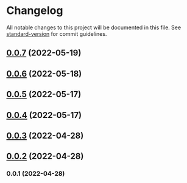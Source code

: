 # Changelog

All notable changes to this project will be documented in this file. See [standard-version](https://github.com/conventional-changelog/standard-version) for commit guidelines.

## [0.0.7](https://github.com/apollosproject/cli/compare/v0.0.6...v0.0.7) (2022-05-19)

## [0.0.6](https://github.com/apollosproject/cli/compare/v0.0.5...v0.0.6) (2022-05-18)

## [0.0.5](https://github.com/apollosproject/cli/compare/v0.0.4...v0.0.5) (2022-05-17)

## [0.0.4](https://github.com/apollosproject/cli/compare/v0.0.3...v0.0.4) (2022-05-17)

## [0.0.3](https://github.com/apollosproject/cli/compare/v0.0.2...v0.0.3) (2022-04-28)

## [0.0.2](https://github.com/ApollosProject/cli/compare/v0.0.1...v0.0.2) (2022-04-28)

### 0.0.1 (2022-04-28)
